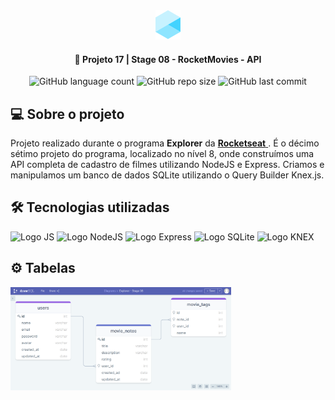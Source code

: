 <div align="center">
  <img alt="Logo Explorer" title="Explorer" src="./assets/readme/Logo1.png">
</div>
	
<h4 align="center"> 
	🚀 Projeto 17 | Stage 08 - RocketMovies - API
</h4>

<div align="center">
  <img alt="GitHub language count" src="https://img.shields.io/github/languages/count/LauriRodrigues/RocketMovies-api?color=1280bf">

  <img alt="GitHub repo size" src="https://img.shields.io/github/repo-size/LauriRodrigues/RocketMovies-api?color=1280bf">
  
  <img alt="GitHub last commit" src="https://img.shields.io/github/last-commit/LauriRodrigues/RocketMovies-api?color=1280bf">
</div>

<h2 align=left> 💻 Sobre o projeto </h3>
<p> Projeto realizado durante o programa <strong>Explorer</strong> da <a href="https://www.rocketseat.com.br/"> <strong>Rocketseat</strong> </a>. É o décimo sétimo projeto do programa, localizado no nível 8, onde construímos uma API completa de cadastro de filmes utilizando NodeJS e Express. Criamos e manipulamos um banco de dados SQLite utilizando o Query Builder Knex.js.<p>
  
<h2 align=left> 🛠 Tecnologias utilizadas </h3>

<div align=left>
  <img alt="Logo JS" src="https://img.shields.io/badge/JavaScript-323330?style=for-the-badge&logo=javascript&logoColor=F7DF1E">
  <img alt="Logo NodeJS" src="https://img.shields.io/badge/Node.js-43853D?style=for-the-badge&logo=node.js&logoColor=white">
  <img alt="Logo Express" src="https://img.shields.io/badge/Express.js-404D59?style=for-the-badge">
  <img alt="Logo SQLite" src="https://img.shields.io/badge/SQLite-07405E?style=for-the-badge&logo=sqlite&logoColor=white">
  <img alt="Logo KNEX" src="https://img.shields.io/badge/Knex-orange?style=for-the-badge">
  
  
</div>

<h2 align=left> ⚙ Tabelas </h2>
<img alt="Tabelas do banco de dados" title="Database RocketNotes" src="./assets/database.png" width="70%">


